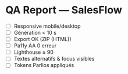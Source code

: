 # QA Report — SalesFlow

- [ ] Responsive mobile/desktop
- [ ] Génération < 10 s
- [ ] Export OK (ZIP (HTML))
- [ ] Pa11y AA 0 erreur
- [ ] Lighthouse ≥ 90
- [ ] Textes alternatifs & focus visibles
- [ ] Tokens Parlios appliqués
